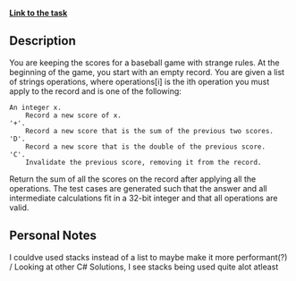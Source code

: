 **[Link to the task](https://leetcode.com/problems/baseball-game/description/)**

## Description

You are keeping the scores for a baseball game with strange rules. At the beginning of the game, you start with an empty record.
You are given a list of strings operations, where operations[i] is the ith operation you must apply to the record and is one of the following:

    An integer x.
        Record a new score of x.
    '+'.
        Record a new score that is the sum of the previous two scores.
    'D'.
        Record a new score that is the double of the previous score.
    'C'.
        Invalidate the previous score, removing it from the record.

Return the sum of all the scores on the record after applying all the operations.
The test cases are generated such that the answer and all intermediate calculations fit in a 32-bit integer and that all operations are valid.

## Personal Notes

I couldve used stacks instead of a list to maybe make it  more performant(?) / 
Looking at other C# Solutions, I see stacks being used quite alot atleast